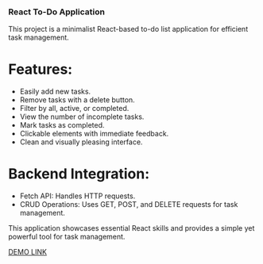 ### React To-Do Application

This project is a minimalist React-based to-do list application for efficient task management.

# Features:

- Easily add new tasks.
- Remove tasks with a delete button.
- Filter by all, active, or completed.
- View the number of incomplete tasks.
- Mark tasks as completed.
- Clickable elements with immediate feedback.
- Clean and visually pleasing interface.

# Backend Integration:

- Fetch API: Handles HTTP requests.
- CRUD Operations: Uses GET, POST, and DELETE requests for task management.

This application showcases essential React skills and provides a simple yet powerful tool for task management.

[DEMO LINK](https://ilyasolo881.github.io/react_todo-app-with-api/)
